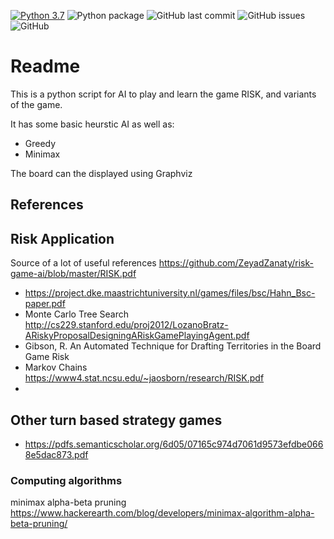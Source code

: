 [![Python 3.7](https://img.shields.io/badge/python-3.7-blue.svg)](https://www.python.org/downloads/release/python-370/)
![Python package](https://github.com/alexdawn/risk/workflows/Python%20package/badge.svg)
![GitHub last commit](https://img.shields.io/github/last-commit/alexdawn/risk)
![GitHub issues](https://img.shields.io/github/issues/alexdawn/risk)
![GitHub](https://img.shields.io/github/license/alexdawn/risk)

# Readme

This is a python script for AI to play and learn the game RISK, and variants of
the game.

It has some basic heurstic AI as well as:

* Greedy
* Minimax

The board can the displayed using Graphviz

## References

## Risk Application

Source of a lot of useful references https://github.com/ZeyadZanaty/risk-game-ai/blob/master/RISK.pdf

* https://project.dke.maastrichtuniversity.nl/games/files/bsc/Hahn_Bsc-paper.pdf
* Monte Carlo Tree Search http://cs229.stanford.edu/proj2012/LozanoBratz-ARiskyProposalDesigningARiskGamePlayingAgent.pdf
* Gibson, R. An Automated Technique for Drafting Territories in the Board Game Risk
* Markov Chains https://www4.stat.ncsu.edu/~jaosborn/research/RISK.pdf
*

## Other turn based strategy games

* https://pdfs.semanticscholar.org/6d05/07165c974d7061d9573efdbe0668e5dac873.pdf

### Computing algorithms

minimax alpha-beta pruning https://www.hackerearth.com/blog/developers/minimax-algorithm-alpha-beta-pruning/

